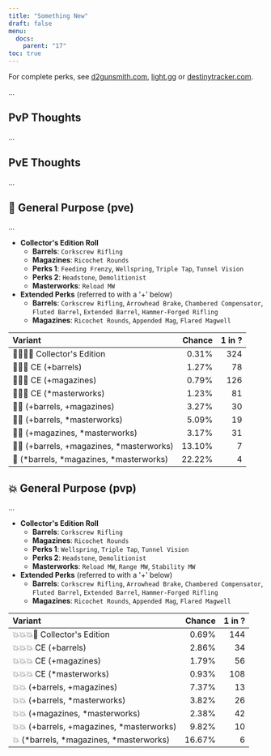 ```yaml
---
title: "Something New"
draft: false
menu:
  docs:
    parent: "17"
toc: true
---
```


For complete perks, see [d2gunsmith.com](https://d2gunsmith.com/w/1856262127), [light.gg](https://www.light.gg/db/items/1856262127) or [destinytracker.com](https://destinytracker.com/destiny-2/db/items/1856262127).

...

## PvP Thoughts

...

## PvE Thoughts

...

## 👾 General Purpose (pve)

...

* **Collector's Edition Roll**
  * **Barrels**: `Corkscrew Rifling`
  * **Magazines**: `Ricochet Rounds`
  * **Perks 1**: `Feeding Frenzy`, `Wellspring`, `Triple Tap`, `Tunnel Vision`
  * **Perks 2**: `Headstone`, `Demolitionist`
  * **Masterworks**: `Reload MW`
* **Extended Perks** (referred to with a '+' below)
  * **Barrels**: `Corkscrew Rifling`, `Arrowhead Brake`, `Chambered Compensator`, `Fluted Barrel`, `Extended Barrel`, `Hammer-Forged Rifling`
  * **Magazines**: `Ricochet Rounds`, `Appended Mag`, `Flared Magwell`

| Variant | Chance | 1 in ? |
|:-|-:|-:|
| 👾👾👾🌟 Collector's Edition | 0.31% | 324 |
| 👾👾👾 CE (+barrels) | 1.27% | 78 |
| 👾👾👾 CE (+magazines) | 0.79% | 126 |
| 👾👾👾 CE (*masterworks) | 1.23% | 81 |
| 👾👾 (+barrels, +magazines) | 3.27% | 30 |
| 👾👾 (+barrels, *masterworks) | 5.09% | 19 |
| 👾👾 (+magazines, *masterworks) | 3.17% | 31 |
| 👾👾 (+barrels, +magazines, *masterworks) | 13.10% | 7 |
| 👾 (*barrels, *magazines, *masterworks) | 22.22% | 4 |

## 💥 General Purpose (pvp)

...

* **Collector's Edition Roll**
  * **Barrels**: `Corkscrew Rifling`
  * **Magazines**: `Ricochet Rounds`
  * **Perks 1**: `Wellspring`, `Triple Tap`, `Tunnel Vision`
  * **Perks 2**: `Headstone`, `Demolitionist`
  * **Masterworks**: `Reload MW`, `Range MW`, `Stability MW`
* **Extended Perks** (referred to with a '+' below)
  * **Barrels**: `Corkscrew Rifling`, `Arrowhead Brake`, `Chambered Compensator`, `Fluted Barrel`, `Extended Barrel`, `Hammer-Forged Rifling`
  * **Magazines**: `Ricochet Rounds`, `Appended Mag`, `Flared Magwell`

| Variant | Chance | 1 in ? |
|:-|-:|-:|
| 💥💥💥🌟 Collector's Edition | 0.69% | 144 |
| 💥💥💥 CE (+barrels) | 2.86% | 34 |
| 💥💥💥 CE (+magazines) | 1.79% | 56 |
| 💥💥💥 CE (*masterworks) | 0.93% | 108 |
| 💥💥 (+barrels, +magazines) | 7.37% | 13 |
| 💥💥 (+barrels, *masterworks) | 3.82% | 26 |
| 💥💥 (+magazines, *masterworks) | 2.38% | 42 |
| 💥💥 (+barrels, +magazines, *masterworks) | 9.82% | 10 |
| 💥 (*barrels, *magazines, *masterworks) | 16.67% | 6 |
